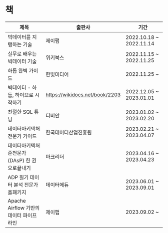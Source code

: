 # 책
| 제목                           | 출판사                            | 기간                      |
|------------------------------|--------------------------------|-------------------------|
| 빅데이터를 지탱하는 기술                | 제이펍                            | 2022.10.18 ~ 2022.11.14 |
| 실무로 배우는 빅데이터 기술              | 위키북스                           | 2022.11.15 ~ 2022.11.25 |
| 하둡 완벽 가이드                    | 한빛미디어                          | 2022.11.25 ~            | 
| 빅데이터 - 하둡, 하이브로 시작하기         | https://wikidocs.net/book/2203 | 2022.12.05 ~ 2023.01.01 |
 | 친절한 SQL 튜닝                   | 디비안                            | 2023.01.02 ~ 2023.02.20 |
 | 데이터아키텍처 전문가 가이드              | 한국데이터산업진흥원                     | 2023.02.21 ~ 2023.04.07 |
 | 데이터아키텍처 준전문가(DAsP) 한 권으로끝내기  | 마크리더                           | 2023.04.16 ~ 2023.04.23 |
 | ADP 필기 데이터 분석 전문가 올패키지       | 데이터에듀                          | 2023.06.01 ~ 2023.09.01 |
 | Apache Airflow 기반의 데이터 파이프라인 | 제이펍                            | 2023.09.02 ~            |